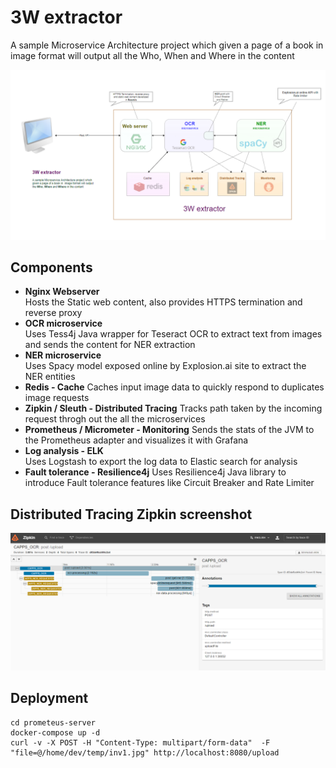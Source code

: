 # 3W extractor
A sample Microservice Architecture project which given a page of a book in  image format will output all the Who, When and Where in the content

![#w Archtecture ](./3w_architecture.png)

## Components
* **Nginx  Webserver**  
Hosts the Static web content, also provides HTTPS termination and reverse proxy
*  **OCR microservice**  
Uses Tess4j Java wrapper for Teseract OCR to extract text from images and sends the content for NER extraction
* **NER microservice**  
Uses Spacy model exposed online by Explosion.ai site to extract the NER entities
* **Redis - Cache**
Caches input image data to quickly respond to duplicates image requests
* **Zipkin / Sleuth - Distributed Tracing**
Tracks path taken by the incoming request throgh out the all the microservices
* **Prometheus / Micrometer - Monitoring**
Sends the stats of the JVM to the Prometheus adapter and visualizes it with Grafana
* **Log analysis - ELK**  
Uses Logstash to export the log data to Elastic search for analysis
* **Fault tolerance - Resilience4j** 
Uses Resilience4j Java library to introduce Fault tolerance features like Circuit Breaker and  Rate Limiter



## Distributed Tracing Zipkin screenshot
![Zipkin trace ](./zipkin-trace.png)


## Deployment
```
cd prometeus-server
docker-compose up -d
curl -v -X POST -H "Content-Type: multipart/form-data"  -F "file=@/home/dev/temp/inv1.jpg" http://localhost:8080/upload
```

